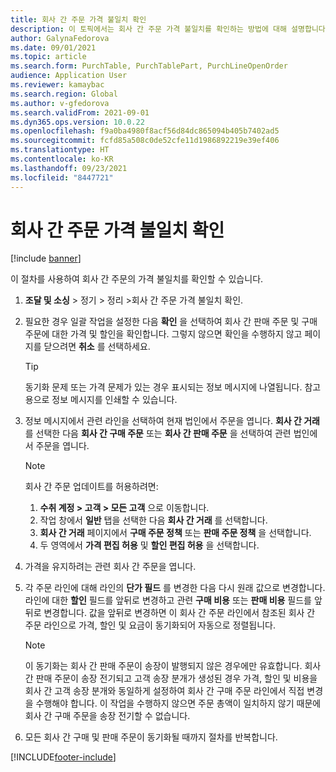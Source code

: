 ```yaml
---
title: 회사 간 주문 가격 불일치 확인
description: 이 토픽에서는 회사 간 주문 가격 불일치를 확인하는 방법에 대해 설명합니다.
author: GalynaFedorova
ms.date: 09/01/2021
ms.topic: article
ms.search.form: PurchTable, PurchTablePart, PurchLineOpenOrder
audience: Application User
ms.reviewer: kamaybac
ms.search.region: Global
ms.author: v-gfedorova
ms.search.validFrom: 2021-09-01
ms.dyn365.ops.version: 10.0.22
ms.openlocfilehash: f9a0ba4980f8acf56d84dc865094b405b7402ad5
ms.sourcegitcommit: fcfd85a508c0de52cfe11d1986892219e39ef406
ms.translationtype: HT
ms.contentlocale: ko-KR
ms.lasthandoff: 09/23/2021
ms.locfileid: "8447721"
---
```

# <a name="check-intercompany-order-price-discrepancies"></a>회사 간 주문 가격 불일치 확인

[!include [banner](../../includes/banner.md)]

이 절차를 사용하여 회사 간 주문의 가격 불일치를 확인할 수 있습니다.

1. **조달 및 소싱** \> 정기 \> 정리 \>회사 간 주문 가격 불일치 확인.
1. 필요한 경우 일괄 작업을 설정한 다음 **확인** 을 선택하여 회사 간 판매 주문 및 구매 주문에 대한 가격 및 할인을 확인합니다. 그렇지 않으면 확인을 수행하지 않고 페이지를 닫으려면 **취소** 를 선택하세요.

    > [!TIP]
    > 동기화 문제 또는 가격 문제가 있는 경우 표시되는 정보 메시지에 나열됩니다. 참고용으로 정보 메시지를 인쇄할 수 있습니다.

1. 정보 메시지에서 관련 라인을 선택하여 현재 법인에서 주문을 엽니다. **회사 간 거래** 를 선택한 다음 **회사 간 구매 주문** 또는 **회사 간 판매 주문** 을 선택하여 관련 법인에서 주문을 엽니다.

    > [!NOTE]
    > 회사 간 주문 업데이트를 허용하려면:
    >
    > 1. **수취 계정 \> 고객 \> 모든 고객** 으로 이동합니다.
    > 1. 작업 창에서 **일반** 탭을 선택한 다음 **회사 간 거래** 를 선택합니다.
    > 1. **회사 간 거래** 페이지에서 **구매 주문 정책** 또는 **판매 주문 정책** 을 선택합니다.
    > 1. 두 영역에서 **가격 편집 허용** 및 **할인 편집 허용** 을 선택합니다.

1. 가격을 유지하려는 관련 회사 간 주문을 엽니다.
1. 각 주문 라인에 대해 라인의 **단가 필드** 를 변경한 다음 다시 원래 값으로 변경합니다. 라인에 대한 **할인** 필드를 앞뒤로 변경하고 관련 **구매 비용** 또는 **판매 비용** 필드를 앞뒤로 변경합니다. 값을 앞뒤로 변경하면 이 회사 간 주문 라인에서 참조된 회사 간 주문 라인으로 가격, 할인 및 요금이 동기화되어 자동으로 정렬됩니다.

    > [!NOTE]
    > 이 동기화는 회사 간 판매 주문이 송장이 발행되지 않은 경우에만 유효합니다. 회사 간 판매 주문이 송장 전기되고 고객 송장 분개가 생성된 경우 가격, 할인 및 비용을 회사 간 고객 송장 분개와 동일하게 설정하여 회사 간 구매 주문 라인에서 직접 변경을 수행해야 합니다. 이 작업을 수행하지 않으면 주문 총액이 일치하지 않기 때문에 회사 간 구매 주문을 송장 전기할 수 없습니다.

1. 모든 회사 간 구매 및 판매 주문이 동기화될 때까지 절차를 반복합니다.

[!INCLUDE[footer-include](../../includes/footer-banner.md)]
